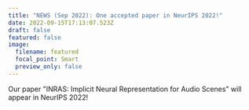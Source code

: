 ```yaml
---
title: "NEWS (Sep 2022): One accepted paper in NeurIPS 2022!"
date: 2022-09-15T17:13:07.523Z
draft: false
featured: false
image:
  filename: featured
  focal_point: Smart
  preview_only: false
---
```

O﻿ur paper "INRAS: Implicit Neural Representation for Audio Scenes" will appear in NeurIPS 2022!